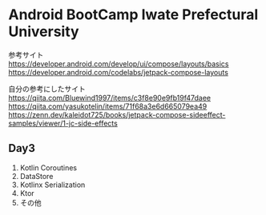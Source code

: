 # Android BootCamp Iwate Prefectural University


参考サイト  
https://developer.android.com/develop/ui/compose/layouts/basics  
https://developer.android.com/codelabs/jetpack-compose-layouts  


自分の参考にしたサイト 
https://qiita.com/Bluewind1997/items/c3f8e90e9fb19f47daee
https://qiita.com/yasukotelin/items/71f68a3e6d665079ea49
https://zenn.dev/kaleidot725/books/jetpack-compose-sideeffect-samples/viewer/1-jc-side-effects

## Day3
1. Kotlin Coroutines
2. DataStore
3. Kotlinx Serialization
4. Ktor
5. その他


